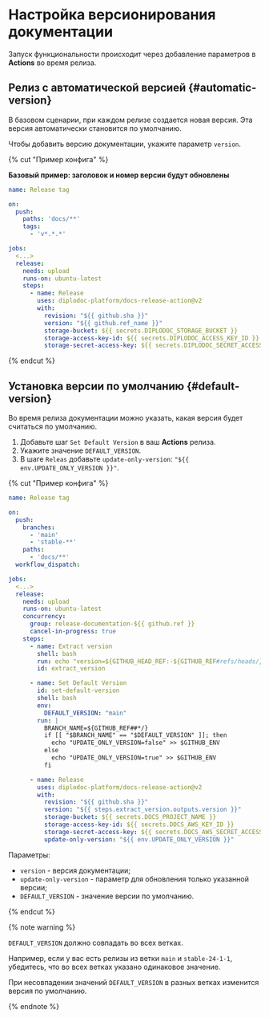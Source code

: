 # Настройка версионирования документации

Запуск функциональности происходит через добавление параметров в **Actions** во время релиза.

## Релиз с автоматической версией {#automatic-version}

В базовом сценарии, при каждом релизе создается новая версия. Эта версия автоматически становится по умолчанию.

Чтобы добавить версию документации, укажите параметр `version`.

{% cut "Пример конфига" %}

**Базовый пример: заголовок и номер версии будут обновлены**

```yaml
name: Release tag

on:
  push:
    paths: 'docs/**'
    tags:
      - 'v*.*.*'

jobs:
  <...>
  release:
    needs: upload
    runs-on: ubuntu-latest
    steps:
      - name: Release
        uses: diplodoc-platform/docs-release-action@v2
        with:
          revision: "${{ github.sha }}"
          version: "${{ github.ref_name }}"
          storage-bucket: ${{ secrets.DIPLODOC_STORAGE_BUCKET }}
          storage-access-key-id: ${{ secrets.DIPLODOC_ACCESS_KEY_ID }}
          storage-secret-access-key: ${{ secrets.DIPLODOC_SECRET_ACCESS_KEY }}
```

{% endcut %}

## Установка версии по умолчанию {#default-version}

Во время релиза документации можно указать, какая версия будет считаться по умолчанию.

1. Добавьте шаг `Set Default Version` в ваш **Actions** релиза.
1. Укажите значение `DEFAULT_VERSION`.
1. В шаге `Releas` добавьте `update-only-version`: `"${{ env.UPDATE_ONLY_VERSION }}"`.
   
{% cut "Пример конфига" %}
  
```yaml
name: Release tag

on:
  push:
    branches:
      - 'main'
      - 'stable-**'
    paths: 
      - 'docs/**'
  workflow_dispatch:

jobs:
  <...>
  release:
    needs: upload
    runs-on: ubuntu-latest
    concurrency:
      group: release-documentation-${{ github.ref }}
      cancel-in-progress: true
    steps:
      - name: Extract version
        shell: bash
        run: echo "version=${GITHUB_HEAD_REF:-${GITHUB_REF#refs/heads/}}" | sed -e 's|stable-|v|g' -e 's|-|.|g' >> $GITHUB_OUTPUT
        id: extract_version

      - name: Set Default Version
        id: set-default-version
        shell: bash
        env:
          DEFAULT_VERSION: "main"
        run: |
          BRANCH_NAME=${GITHUB_REF##*/}
          if [[ "$BRANCH_NAME" == "$DEFAULT_VERSION" ]]; then
            echo "UPDATE_ONLY_VERSION=false" >> $GITHUB_ENV
          else
            echo "UPDATE_ONLY_VERSION=true" >> $GITHUB_ENV
          fi

      - name: Release
        uses: diplodoc-platform/docs-release-action@v2
        with:
          revision: "${{ github.sha }}"
          version: "${{ steps.extract_version.outputs.version }}"
          storage-bucket: ${{ secrets.DOCS_PROJECT_NAME }}
          storage-access-key-id: ${{ secrets.DOCS_AWS_KEY_ID }}
          storage-secret-access-key: ${{ secrets.DOCS_AWS_SECRET_ACCESS_KEY }}
          update-only-version: "${{ env.UPDATE_ONLY_VERSION }}"
```

Параметры:

- `version` - версия документации;
- `update-only-version` - параметр для обновления только указанной версии;
- `DEFAULT_VERSION` - значение версии по умолчанию.

{% endcut %}

{% note warning %}

`DEFAULT_VERSION` должно совпадать во всех ветках.

Например, если у вас есть релизы из ветки `main` и `stable-24-1-1`, убедитесь, что во всех ветках указано одинаковое значение. 

При несовпадении значений `DEFAULT_VERSION` в разных ветках изменится версия по умолчанию.

{% endnote %}
